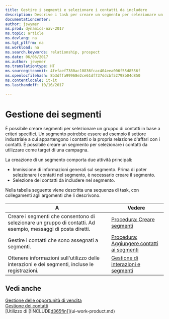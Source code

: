 ```yaml
---
title: Gestire i segmenti e selezionare i contatti da includere
description: Descrive i task per creare un segmento per selezionare un gruppo di contatti in base a criteri specifici, ad esempio, contatti in un settore specifico a cui si desidera rivolgersi.
documentationcenter: 
author: jswymer
ms.prod: dynamics-nav-2017
ms.topic: article
ms.devlang: na
ms.tgt_pltfrm: na
ms.workload: na
ms.search.keywords: relationship, prospect
ms.date: 06/06/2017
ms.author: jswymer
ms.translationtype: HT
ms.sourcegitcommit: 4fefaef7380ac10836fcac404eea006f55d8556f
ms.openlocfilehash: 8b3dffa99968e2ce61df737ddcbf52798b04d850
ms.contentlocale: it-it
ms.lasthandoff: 10/16/2017

---
```

# <a name="managing-segments"></a>Gestione dei segmenti
È possibile creare segmenti per selezionare un gruppo di contatti in base a criteri specifici. Un segmento potrebbe essere ad esempio il settore industriale a cui appartengono i contatti o la propria relazione d'affari con i contatti. È possibile creare un segmento per selezionare i contatti da utilizzare come target di una campagna.

La creazione di un segmento comporta due attività principali:

* Immissione di informazioni generali sul segmento. Prima di poter selezionare i contatti nel segmento, è necessario creare il segmento.
* Selezione dei contatti da includere nel segmento.

Nella tabella seguente viene descritta una sequenza di task, con collegamenti agli argomenti che li descrivono. 

| A | Vedere |
| --- | --- |
| Creare i segmenti che consentono di selezionare un gruppo di contatti. Ad esempio, messaggi di posta diretti. |[Procedura: Creare segmenti](marketing-how-create-segment.md) |
| Gestire i contatti che sono assegnati a segmenti. |[Procedura: Aggiungere contatti ai segmenti](marketing-add-contact-segment.md) |
| Ottenere informazioni sull'utilizzo delle interazioni e dei segmenti, incluse le registrazioni. |[Gestione di interazioni e segmenti](marketing-interaction-segments.md) |

## <a name="see-also"></a>Vedi anche
[Gestione delle opportunità di vendita](marketing-manage-sales-opportunities.md)  
[Gestione dei contatti](marketing-contacts.md)  
[Utilizzo di [!INCLUDE[d365fin](includes/d365fin_md.md)]](ui-work-product.md)

